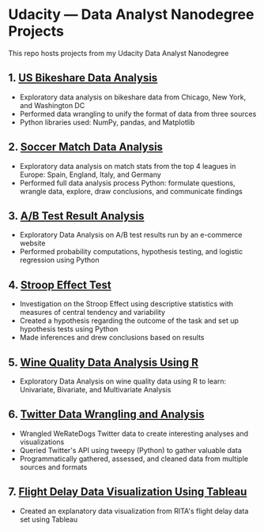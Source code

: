 # Udacity — Data Analyst Nanodegree Projects

This repo hosts projects from my Udacity Data Analyst Nanodegree

## 1. [US Bikeshare Data Analysis](URL)
- Exploratory data analysis on bikeshare data from Chicago, New York, and Washington DC
- Performed data wrangling to unify the format of data from three sources
- Python libraries used: NumPy, pandas, and Matplotlib

## 2. [Soccer Match Data Analysis](URL)
- Exploratory data analysis on match stats from the top 4 leagues in Europe: Spain, England, Italy, and Germany
- Performed full data analysis process Python: formulate questions, wrangle data, explore, draw conclusions, and communicate findings

## 3. [A/B Test Result Analysis](URL)
- Exploratory Data Analysis on A/B test results run by an e-commerce website
- Performed probability computations, hypothesis testing, and logistic regression using Python

## 4. [Stroop Effect Test](URL)
- Investigation on the Stroop Effect using descriptive statistics with measures of central tendency and variability 
- Created a hypothesis regarding the outcome of the task and set up hypothesis tests using Python
- Made inferences and drew conclusions based on results

## 5. [Wine Quality Data Analysis Using R](URL)
- Exploratory Data Analysis on wine quality data using R to learn: Univariate, Bivariate, and Multivariate Analysis

## 6. [Twitter Data Wrangling and Analysis](URL)
- Wrangled WeRateDogs Twitter data to create interesting analyses and visualizations
- Queried Twitter's API using tweepy (Python) to gather valuable data
- Programmatically gathered, assessed, and cleaned data from multiple sources and formats

## 7. [Flight Delay Data Visualization Using Tableau](URL)
- Created an explanatory data visualization from RITA's flight delay data set using Tableau
